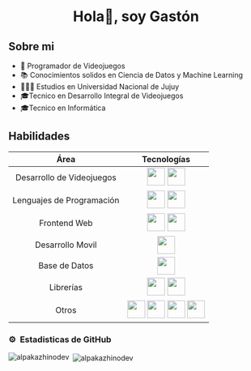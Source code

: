 <h1 align="center">Hola👋, soy Gastón</h1>


## Sobre mi
- 👾 Programador de Videojuegos
- 📚 Conocimientos solidos en Ciencia de Datos y Machine Learning
- 👨🏽‍🎓 Estudios en Universidad Nacional de Jujuy
- 🎓Tecnico en Desarrollo Integral de Videojuegos
- 🎓Tecnico en Informática

## Habilidades


|            Área           |                                                                                                                                                                      Tecnologías                                                                                                                                                                      |
|:-------------------------:|:-----------------------------------------------------------------------------------------------------------------------------------------------------------------------------------------------------------------------------------------------------------------------------------------------------------------------------------------------------:|
| Desarrollo de Videojuegos | <img src="https://cdn.jsdelivr.net/gh/devicons/devicon/icons/unity/unity-original.svg" height="35"  width="35"/> <img src="https://cdn.jsdelivr.net/gh/devicons/devicon/icons/blender/blender-original.svg" height="35"  width="35"/>                                                                                                                 |
| Lenguajes de Programación | <img src="https://cdn.jsdelivr.net/gh/devicons/devicon/icons/csharp/csharp-original.svg" height="35"  width="35"/>  <img src="https://cdn.jsdelivr.net/gh/devicons/devicon/icons/python/python-original.svg" height="35"  width="35"/>                                                                                                                |
| Frontend Web              | <img src="https://cdn.jsdelivr.net/gh/devicons/devicon/icons/html5/html5-original.svg" height="35"  width="35"/>   <img src="https://cdn.jsdelivr.net/gh/devicons/devicon/icons/css3/css3-original.svg" height="35"  width="35"/>                                                                                                                     |
| Desarrollo Movil          | <img src="https://cdn.jsdelivr.net/gh/devicons/devicon/icons/flutter/flutter-original.svg"  height="35"  width="35"/>                                                                                                                                                                                                                                 |
| Base de Datos             | <img src="https://cdn.jsdelivr.net/gh/devicons/devicon/icons/mysql/mysql-original-wordmark.svg" height="35"  width="35"/>                                                                                                                                                                                                                             |
| Librerías                 | <img src="https://cdn.jsdelivr.net/gh/devicons/devicon/icons/numpy/numpy-original-wordmark.svg" height="35"  width="35"/>  <img src="https://cdn.jsdelivr.net/gh/devicons/devicon/icons/pandas/pandas-original-wordmark.svg" height="35"  width="35"/>                                                                                                |
| Otros                     | <img src="https://cdn.jsdelivr.net/gh/devicons/devicon/icons/git/git-original.svg" height="35"  width="35"/>  <img src="https://cdn.jsdelivr.net/gh/devicons/devicon/icons/github/github-original.svg" height="35"  width="35"/>  <img src="https://cdn.jsdelivr.net/gh/devicons/devicon/icons/vscode/vscode-original.svg"  height="35"  width="35"/>  <img src="https://cdn.jsdelivr.net/gh/devicons/devicon/icons/trello/trello-plain-wordmark.svg" height="35"  width="35"/> |



### ⚙️ &nbsp;Estadisticas de GitHub

<p><img align="left" src="https://github-readme-stats.vercel.app/api/top-langs?username=alpakazhinodev&show_icons=true&theme=dark&locale=en&layout=compact" alt="alpakazhinodev" /></p>

<p>&nbsp;<img align="center" src="https://github-readme-stats.vercel.app/api?username=alpakazhinodev&show_icons=true&locale=en" alt="alpakazhinodev" /></p>
